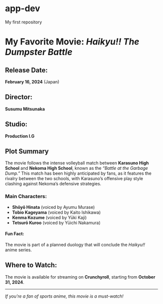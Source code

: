 # app-dev
My first repository

# My Favorite Movie: *Haikyu!! The Dumpster Battle*

## Release Date:
**February 16, 2024** (Japan)

## Director:
**Susumu Mitsunaka**

## Studio:
**Production I.G**

## Plot Summary
The movie follows the intense volleyball match between **Karasuno High School** and **Nekoma High School**, known as the *“Battle at the Garbage Dump.”* This match has been highly anticipated by fans, as it features the rivalry between the two schools, with Karasuno’s offensive play style clashing against Nekoma’s defensive strategies.

### Main Characters:
- **Shōyō Hinata** (voiced by Ayumu Murase)
- **Tobio Kageyama** (voiced by Kaito Ishikawa)
- **Kenma Kozume** (voiced by Yūki Kaji)
- **Tetsurō Kuroo** (voiced by Yūichi Nakamura)

#### Fun Fact:
The movie is part of a planned duology that will conclude the *Haikyu!!* anime series.

## Where to Watch:
The movie is available for streaming on **Crunchyroll**, starting from **October 31, 2024**.

---
_If you're a fan of sports anime, this movie is a must-watch!_
